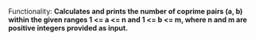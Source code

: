 Functionality: **Calculates and prints the number of coprime pairs (a, b) within the given ranges 1 <= a <= n and 1 <= b <= m, where n and m are positive integers provided as input.**